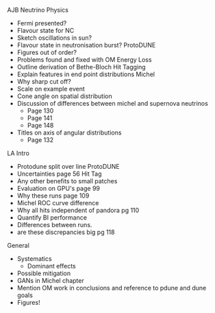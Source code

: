 AJB
Neutrino Physics
* Fermi presented?
* Flavour state for NC
* Sketch oscillations in sun?
* Flavour state in neutronisation burst?
ProtoDUNE
* Figures out of order?
* Problems found and fixed with OM
Energy Loss
* Outline derivation of Bethe-Bloch
Hit Tagging
* Explain features in end point distributions
Michel
* Why sharp cut off?
* Scale on example event
* Cone angle on spatial distribution
* Discussion of differences between michel and supernova neutrinos
	* Page 130
	* Page 141
	* Page 148
* Titles on axis of angular distributions
	* Page 132


LA
Intro
* Protodune split over line
ProtoDUNE
* Uncertainties page 56
Hit Tag
* Any other benefits to small patches
* Evaluation on GPU's page 99
* Why these runs page 109
* Michel ROC curve difference
* Why all hits independent of pandora pg 110
* Quantify BI performance
* Differences between runs.
* are these discrepancies big pg 118


General
* Systematics
	* Dominant effects
* Possible mitigation
* GANs in Michel chapter
* Mention OM work in conclusions and reference to pdune and dune goals
* Figures!

